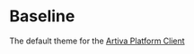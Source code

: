 # Baseline
The default theme for the [Artiva Platform Client](https://github.com/artiva-protocol/platform-client)

